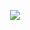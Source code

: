 <p align="center">
  <img src="https://github.com/FaruNuriSonmez/react-examples/blob/components/popup/public/v1.gif" />
</p>
